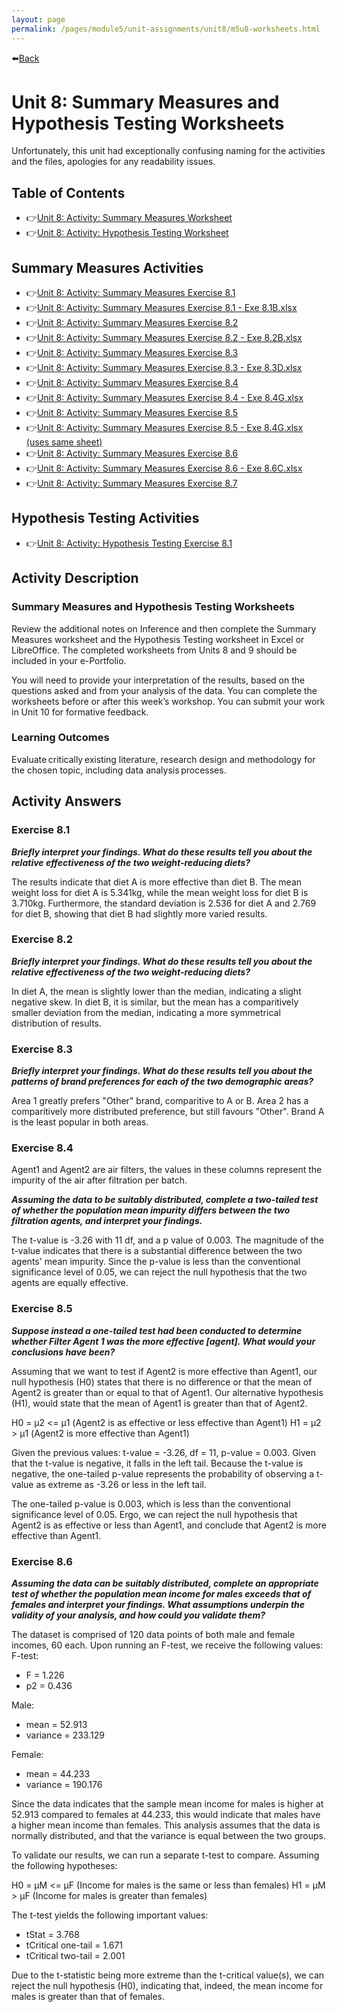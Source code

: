 ```yaml
---
layout: page
permalink: /pages/module5/unit-assignments/unit8/m5u8-worksheets.html
---
```


⬅️[Back](/pages/module5.html)

# Unit 8: Summary Measures and Hypothesis Testing Worksheets

Unfortunately, this unit had exceptionally confusing naming for the activities and the files, apologies for any readability issues.

## Table of Contents
- 👉[Unit 8: Activity: Summary Measures Worksheet](/pages/module5/unit-assignments/unit8/worksheets/m5u8-worksheet1-summary.html)
- 👉[Unit 8: Activity: Hypothesis Testing Worksheet](/pages/module5/unit-assignments/unit8/worksheets/m5u8-worksheet2-hypothesis.html)

## Summary Measures Activities
- 👉[Unit 8: Activity: Summary Measures Exercise 8.1](#exercise-81)
- 👉[Unit 8: Activity: Summary Measures Exercise 8.1 - Exe 8.1B.xlsx](/pages/module5/unit-assignments/unit8/exercises/Exe%208.1B.xlsx)
- 👉[Unit 8: Activity: Summary Measures Exercise 8.2](#exercise-82)
- 👉[Unit 8: Activity: Summary Measures Exercise 8.2 - Exe 8.2B.xlsx](/pages/module5/unit-assignments/unit8/exercises/Exe%208.2B.xlsx)
- 👉[Unit 8: Activity: Summary Measures Exercise 8.3](#exercise-83)
- 👉[Unit 8: Activity: Summary Measures Exercise 8.3 - Exe 8.3D.xlsx](/pages/module5/unit-assignments/unit8/exercises/Exe%208.3D.xlsx)
- 👉[Unit 8: Activity: Summary Measures Exercise 8.4](#exercise-84)
- 👉[Unit 8: Activity: Summary Measures Exercise 8.4 - Exe 8.4G.xlsx](/pages/module5/unit-assignments/unit8/exercises/Exe%208.4G.xlsx)
- 👉[Unit 8: Activity: Summary Measures Exercise 8.5](#exercise-85)
- 👉[Unit 8: Activity: Summary Measures Exercise 8.5 - Exe 8.4G.xlsx (uses same sheet)](/pages/module5/unit-assignments/unit8/exercises/Exe%208.4G.xlsx)
- 👉[Unit 8: Activity: Summary Measures Exercise 8.6](#exercise-86)
- 👉[Unit 8: Activity: Summary Measures Exercise 8.6 - Exe 8.6C.xlsx](/pages/module5/unit-assignments/unit8/exercises/Exe%208.6C.xlsx)
- 👉[Unit 8: Activity: Summary Measures Exercise 8.7](#exercise-87)

## Hypothesis Testing Activities
- 👉[Unit 8: Activity: Hypothesis Testing Exercise 8.1](#exercise-81)


## Activity Description

### Summary Measures and Hypothesis Testing Worksheets
Review the additional notes on Inference and then complete the Summary Measures worksheet and the Hypothesis Testing worksheet in Excel or LibreOffice. The completed worksheets from Units 8 and 9 should be included in your e-Portfolio.

You will need to provide your interpretation of the results, based on the questions asked and from your analysis of the data. You can complete the worksheets before or after this week’s workshop.  You can submit your work in Unit 10 for formative feedback.

### Learning Outcomes
Evaluate critically existing literature, research design and methodology for the chosen topic, including data analysis processes.

## Activity Answers

### Exercise 8.1

***Briefly interpret your findings. What do these results tell you about the relative effectiveness of the two weight-reducing diets?***

The results indicate that diet A is more effective than diet B. The mean weight loss for diet A is 5.341kg, while the mean weight loss for diet B is 3.710kg. Furthermore, the standard deviation is 2.536 for diet A and 2.769 for diet B, showing that diet B had slightly more varied results.

### Exercise 8.2

***Briefly interpret your findings. What do these results tell you about the relative effectiveness of the two weight-reducing diets?***

In diet A, the mean is slightly lower than the median, indicating a slight negative skew. In diet B, it is similar, but the mean has a comparitively smaller deviation from the median, indicating a more symmetrical distribution of results.

### Exercise 8.3

***Briefly interpret your findings. What do these results tell you about the patterns of brand preferences for each of the two demographic areas?***

Area 1 greatly prefers "Other" brand, comparitive to A or B. Area 2 has a comparitively more distributed preference, but still favours "Other". Brand A is the least popular in both areas.

### Exercise 8.4

Agent1 and Agent2 are air filters, the values in these columns represent the impurity of the air after filtration per batch.

***Assuming the data to be suitably distributed, complete a two-tailed test of whether the population mean impurity differs between the two filtration agents, and interpret your findings.***

The t-value is -3.26 with 11 df, and a p value of 0.003. The magnitude of the t-value indicates that there is a substantial difference between the two agents' mean impurity. Since the p-value is less than the conventional significance level of 0.05, we can reject the null hypothesis that the two agents are equally effective.

### Exercise 8.5

***Suppose instead a one-tailed test had been conducted to determine whether Filter Agent 1 was the more effective [agent]. What would your conclusions have been?***

Assuming that we want to test if Agent2 is more effective than Agent1, our null hypothesis (H0) states that there is no difference or that the mean of Agent2 is greater than or equal to that of Agent1. Our alternative hypothesis (H1), would state that the mean of Agent1 is greater than that of Agent2.

H0 = μ2 <= μ1 (Agent2 is as effective or less effective than Agent1)
H1 = μ2 > μ1 (Agent2 is more effective than Agent1)

Given the previous values: t-value = -3.26, df = 11, p-value = 0.003. Given that the t-value is negative, it falls in the left tail. Because the t-value is negative, the one-tailed p-value represents the probability of observing a t-value as extreme as -3.26 or less in the left tail.

The one-tailed p-value is 0.003, which is less than the conventional significance level of 0.05. Ergo, we can reject the null hypothesis that Agent2 is as effective or less than Agent1, and conclude that Agent2 is more effective than Agent1.

### Exercise 8.6

***Assuming the data can be suitably distributed, complete an appropriate test of whether the population mean income for males exceeds that of females and interpret your findings. What assumptions underpin the validity of your analysis, and how could you validate them?***

The dataset is comprised of 120 data points of both male and female incomes, 60 each. Upon running an F-test, we receive the following values:
F-test:
- F = 1.226
- p2 = 0.436

Male:
- mean = 52.913
- variance = 233.129

Female:
- mean = 44.233
- variance = 190.176

Since the data indicates that the sample mean income for males is higher at 52.913 compared to females at 44.233, this would indicate that males have a higher mean income than females. This analysis assumes that the data is normally distributed, and that the variance is equal between the two groups.

To validate our results, we can run a separate t-test to compare. Assuming the following hypotheses:

H0 = μM <= μF (Income for males is the same or less than females)
H1 = μM > μF (Income for males is greater than females)

The t-test yields the following important values:
- tStat = 3.768
- tCritical one-tail = 1.671
- tCritical two-tail = 2.001

Due to the t-statistic being more extreme than the t-critical value(s), we can reject the null hypothesis (H0), indicating that, indeed, the mean income for males is greater than that of females.

